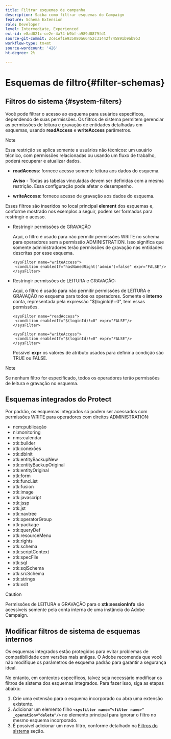 ```yaml
---
title: Filtrar esquemas de campanha
description: Saiba como filtrar esquemas do Campaign
feature: Schema Extension
role: Developer
level: Intermediate, Experienced
exl-id: e8ad021c-ce2e-4a74-b9bf-a989d8879fd1
source-git-commit: 2ce1ef1e935080a66452c31442f745891b9ab9b3
workflow-type: tm+mt
source-wordcount: '426'
ht-degree: 2%

---
```


# Esquemas de filtro{#filter-schemas}

## Filtros do sistema {#system-filters}

Você pode filtrar o acesso ao esquema para usuários específicos, dependendo de suas permissões. Os filtros de sistema permitem gerenciar as permissões de leitura e gravação de entidades detalhadas em esquemas, usando **readAccess** e **writeAccess** parâmetros.

>[!NOTE]
>
>Essa restrição se aplica somente a usuários não técnicos: um usuário técnico, com permissões relacionadas ou usando um fluxo de trabalho, poderá recuperar e atualizar dados.

* **readAccess**: fornece acesso somente leitura aos dados do esquema.

  **Aviso** - Todas as tabelas vinculadas devem ser definidas com a mesma restrição. Essa configuração pode afetar o desempenho.

* **writeAccess**: fornece acesso de gravação aos dados do esquema.

Esses filtros são inseridos no local principal **element** dos esquemas e, conforme mostrado nos exemplos a seguir, podem ser formados para restringir o acesso.

* Restringir permissões de GRAVAÇÃO

  Aqui, o filtro é usado para não permitir permissões WRITE no schema para operadores sem a permissão ADMINISTRATION. Isso significa que somente administradores terão permissões de gravação nas entidades descritas por esse esquema.

  ```
  <sysFilter name="writeAccess">      
   <condition enabledIf="hasNamedRight('admin')=false" expr="FALSE"/>    
  </sysFilter>
  ```

* Restringir permissões de LEITURA e GRAVAÇÃO:

  Aqui, o filtro é usado para não permitir permissões de LEITURA e GRAVAÇÃO no esquema para todos os operadores. Somente o **interno** conta, representada pela expressão &quot;$(loginId)!=0&quot;, tem essas permissões.

  ```
  <sysFilter name="readAccess"> 
   <condition enabledIf="$(loginId)!=0" expr="FALSE"/>
  </sysFilter>
  
  <sysFilter name="writeAccess">  
   <condition enabledIf="$(loginId)!=0" expr="FALSE"/>
  </sysFilter>
  ```

  Possível **expr** os valores de atributo usados para definir a condição são TRUE ou FALSE.

>[!NOTE]
>
>Se nenhum filtro for especificado, todos os operadores terão permissões de leitura e gravação no esquema.

## Esquemas integrados do Protect

Por padrão, os esquemas integrados só podem ser acessados com permissões WRITE para operadores com direitos ADMINISTRATION:

* ncm:publicação
* nl:monitoring
* nms:calendar
* xtk:builder
* xtk:conexões
* xtk:dbInit
* xtk:entityBackupNew
* xtk:entityBackupOriginal
* xtk:entityOriginal
* xtk:form
* xtk:funcList
* xtk:fusion
* xtk:image
* xtk:javascript
* xtk:jssp
* xtk:jst
* xtk:navtree
* xtk:operatorGroup
* xtk:package
* xtk:queryDef
* xtk:resourceMenu
* xtk:rights
* xtk:schema
* xtk:scriptContext
* xtk:specFile
* xtk:sql
* xtk:sqlSchema
* xtk:srcSchema
* xtk:strings
* xtk:xslt

>[!CAUTION]
>
>Permissões de LEITURA e GRAVAÇÃO para o **xtk:sessionInfo** são acessíveis somente pela conta interna de uma instância do Adobe Campaign.

## Modificar filtros de sistema de esquemas internos

Os esquemas integrados estão protegidos para evitar problemas de compatibilidade com versões mais antigas. O Adobe recomenda que você não modifique os parâmetros de esquema padrão para garantir a segurança ideal.

No entanto, em contextos específicos, talvez seja necessário modificar os filtros de sistema dos esquemas integrados. Para fazer isso, siga as etapas abaixo:

1. Crie uma extensão para o esquema incorporado ou abra uma extensão existente.
1. Adicionar um elemento filho **`<sysfilter name="<filter name>" _operation="delete"/>`** no elemento principal para ignorar o filtro no mesmo esquema incorporado.
1. É possível adicionar um novo filtro, conforme detalhado na [Filtros do sistema](#system-filters) seção.

